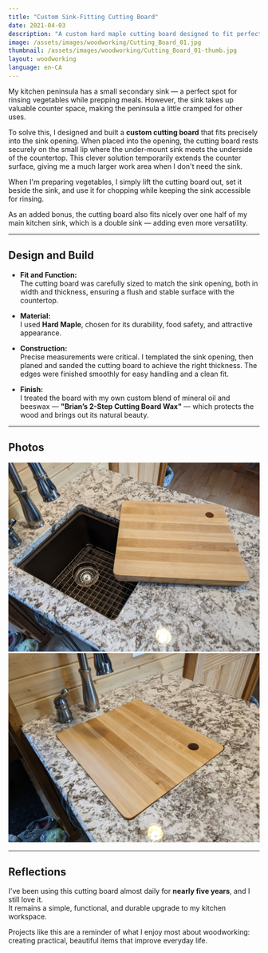 ```yaml
---
title: "Custom Sink-Fitting Cutting Board"
date: 2021-04-03
description: "A custom hard maple cutting board designed to fit perfectly into a sink opening, extending kitchen counter space."
image: /assets/images/woodworking/Cutting_Board_01.jpg
thumbnail: /assets/images/woodworking/Cutting_Board_01-thumb.jpg
layout: woodworking
language: en-CA
---
```


My kitchen peninsula has a small secondary sink — a perfect spot for rinsing vegetables while prepping meals. However, the sink takes up valuable counter space, making the peninsula a little cramped for other uses.

To solve this, I designed and built a **custom cutting board** that fits precisely into the sink opening. When placed into the opening, the cutting board rests securely on the small lip where the under-mount sink meets the underside of the countertop. This clever solution temporarily extends the counter surface, giving me a much larger work area when I don't need the sink.

When I'm preparing vegetables, I simply lift the cutting board out, set it beside the sink, and use it for chopping while keeping the sink accessible for rinsing.

As an added bonus, the cutting board also fits nicely over one half of my main kitchen sink, which is a double sink — adding even more versatility.

---

## Design and Build

- **Fit and Function:**  
  The cutting board was carefully sized to match the sink opening, both in width and thickness, ensuring a flush and stable surface with the countertop.

- **Material:**  
  I used **Hard Maple**, chosen for its durability, food safety, and attractive appearance.

- **Construction:**  
  Precise measurements were critical. I templated the sink opening, then planed and sanded the cutting board to achieve the right thickness. The edges were finished smoothly for easy handling and a clean fit.

- **Finish:**  
  I treated the board with my own custom blend of mineral oil and beeswax — **"Brian’s 2-Step Cutting Board Wax"** — which protects the wood and brings out its natural beauty.

---

## Photos

<div class="row row-cols-1 row-cols-md-2 g-4 my-3">

  <div class="col">
    <a href="/assets/images/woodworking/Cutting_Board_01-01.jpg"><img
       title="The sink in the peninsula with the cutting board placed beside it, ready for use."
       class="img-fluid rounded shadow-sm"
       src="/assets/images/woodworking/Cutting_Board_01-01.jpg"
       alt="The sink in the peninsula with the cutting board placed beside it, ready for use."></a>
  </div>

  <div class="col">
    <a href="/assets/images/woodworking/Cutting_Board_01-02.jpg"><img
       title="The cutting board fitted into the sink opening, creating a seamless extended work surface."
       class="img-fluid rounded shadow-sm"
       src="/assets/images/woodworking/Cutting_Board_01-02.jpg"
       alt="The cutting board fitted into the sink opening, creating a seamless extended work surface."></a>
  </div>

</div>

---

## Reflections

I've been using this cutting board almost daily for **nearly five years**, and I still love it.  
It remains a simple, functional, and durable upgrade to my kitchen workspace.

Projects like this are a reminder of what I enjoy most about woodworking: creating practical, beautiful items that improve everyday life.

